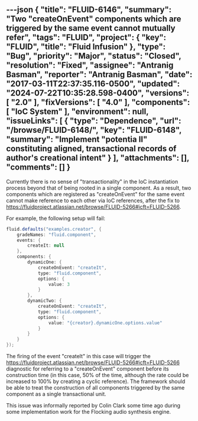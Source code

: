 ---json
{
  "title": "FLUID-6146",
  "summary": "Two \"createOnEvent\" components which are triggered by the same event cannot mutually refer",
  "tags": "FLUID",
  "project": {
    "key": "FLUID",
    "title": "Fluid Infusion"
  },
  "type": "Bug",
  "priority": "Major",
  "status": "Closed",
  "resolution": "Fixed",
  "assignee": "Antranig Basman",
  "reporter": "Antranig Basman",
  "date": "2017-03-11T22:37:35.116-0500",
  "updated": "2024-07-22T10:35:28.598-0400",
  "versions": [
    "2.0"
  ],
  "fixVersions": [
    "4.0"
  ],
  "components": [
    "IoC System"
  ],
  "environment": null,
  "issueLinks": [
    {
      "type": "Dependence",
      "url": "/browse/FLUID-6148/",
      "key": "FLUID-6148",
      "summary": "Implement \"potentia II\" constituting aligned, transactional records of author's creational intent"
    }
  ],
  "attachments": [],
  "comments": []
}
---
Currently there is no sense of "transactionality" in the IoC instantiation process beyond that of being rooted in a single component. As a result, two components which are registered as "createOnEvent" for the same event cannot make reference to each other via IoC references, after the fix to <https://fluidproject.atlassian.net/browse/FLUID-5266#icft=FLUID-5266>.&#x20;

For example, the following setup will fail:

```java
fluid.defaults("examples.creator", {
    gradeNames: "fluid.component",
    events: {
        createIt: null
    },
    components: {
        dynamicOne: {
            createOnEvent: "createIt",
            type: "fluid.component",
            options: {
                value: 3
            }
        },
        dynamicTwo: {
            createOnEvent: "createIt",
            type: "fluid.component",
            options: {
                value: "{creator}.dynamicOne.options.value"
            }
        }
    }
});
```

The firing of the event "createIt" in this case will trigger the <https://fluidproject.atlassian.net/browse/FLUID-5266#icft=FLUID-5266> diagnostic for referring to a "createOnEvent" component before its construction time (in this case, 50% of the time, although the rate could be increased to 100% by creating a cyclic reference). The framework should be able to treat the construction of all components triggered by the same component as a single transactional unit.

This issue was informally reported by Colin Clark some time ago during some implementation work for the Flocking audio synthesis engine.

        